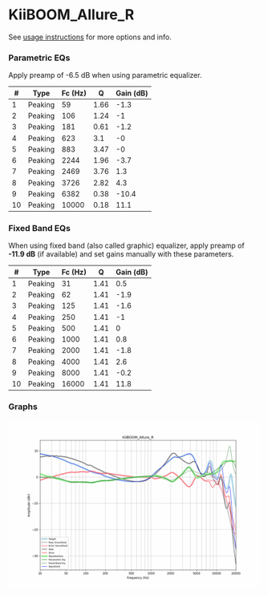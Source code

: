 # KiiBOOM_Allure_R
See [usage instructions](https://github.com/jaakkopasanen/AutoEq#usage) for more options and info.

### Parametric EQs
Apply preamp of -6.5 dB when using parametric equalizer.

|   # | Type    |   Fc (Hz) |    Q |   Gain (dB) |
|-----|---------|-----------|------|-------------|
|   1 | Peaking |        59 | 1.66 |        -1.3 |
|   2 | Peaking |       106 | 1.24 |        -1   |
|   3 | Peaking |       181 | 0.61 |        -1.2 |
|   4 | Peaking |       623 | 3.1  |        -0   |
|   5 | Peaking |       883 | 3.47 |        -0   |
|   6 | Peaking |      2244 | 1.96 |        -3.7 |
|   7 | Peaking |      2469 | 3.76 |         1.3 |
|   8 | Peaking |      3726 | 2.82 |         4.3 |
|   9 | Peaking |      6382 | 0.38 |       -10.4 |
|  10 | Peaking |     10000 | 0.18 |        11.1 |

### Fixed Band EQs
When using fixed band (also called graphic) equalizer, apply preamp of **-11.9 dB** (if available) and set gains manually with these parameters.

|   # | Type    |   Fc (Hz) |    Q |   Gain (dB) |
|-----|---------|-----------|------|-------------|
|   1 | Peaking |        31 | 1.41 |         0.5 |
|   2 | Peaking |        62 | 1.41 |        -1.9 |
|   3 | Peaking |       125 | 1.41 |        -1.6 |
|   4 | Peaking |       250 | 1.41 |        -1   |
|   5 | Peaking |       500 | 1.41 |         0   |
|   6 | Peaking |      1000 | 1.41 |         0.8 |
|   7 | Peaking |      2000 | 1.41 |        -1.8 |
|   8 | Peaking |      4000 | 1.41 |         2.6 |
|   9 | Peaking |      8000 | 1.41 |        -0.2 |
|  10 | Peaking |     16000 | 1.41 |        11.8 |

### Graphs
![](./KiiBOOM_Allure_R.png)
